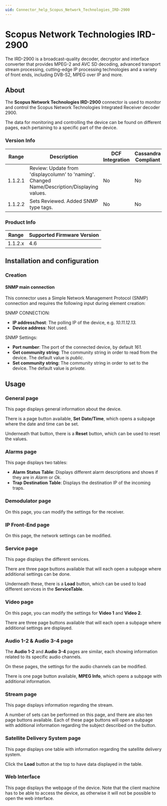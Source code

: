 ```yaml
---
uid: Connector_help_Scopus_Network_Technologies_IRD-2900
---
```


# Scopus Network Technologies IRD-2900

The IRD-2900 is a broadcast-quality decoder, decryptor and interface converter that provides MPEG-2 and AVC SD decoding, advanced transport stream processing, cutting-edge IP processing technologies and a variety of front ends, including DVB-S2, MPEG over IP and more.

## About

The **Scopus Network Technologies IRD-2900** connector is used to monitor and control the Scopus Network Technologies Integrated Receiver decoder 2900.

The data for monitoring and controlling the device can be found on different pages, each pertaining to a specific part of the device.

### Version Info

| Range     | Description                                                                                        | DCF Integration     | Cassandra Compliant     |
|------------------|-----------------------------------------------------------------------------------------------------|---------------------|-------------------------|
| 1.1.2.1          | Review: Update from 'displaycolumn' to 'naming'. Changed Name/Description/Displaying values. | No                  | No                      |
| 1.1.2.2          | Sets Reviewed. Added SNMP type tags.                                                                | No                  | No                      |

### Product Info

| Range | Supported Firmware Version |
|------------------|-----------------------------|
| 1.1.2.x          | 4.6                         |

## Installation and configuration

### Creation

#### SNMP main connection

This connector uses a Simple Network Management Protocol (SNMP) connection and requires the following input during element creation:

SNMP CONNECTION:

- **IP address/host**: The polling IP of the device, e.g. *10.11.12.13.*
- **Device address**: Not used.

SNMP Settings:

- **Port number**: The port of the connected device, by default *161.*
- **Get community string**: The community string in order to read from the device. The default value is *public*.
- **Set community string**: The community string in order to set to the device. The default value is *private.*

## Usage

### General page

This page displays general information about the device.

There is a page button available, **Set** **Date/Time**, which opens a subpage where the date and time can be set.

Underneath that button, there is a **Reset** button, which can be used to reset the values.

### Alarms page

This page displays two tables:

- **Alarm** **Status** **Table**: Displays different alarm descriptions and shows if they are in *Alarm* or *Ok*.
- **Trap** **Destination** **Table**: Displays the destination IP of the incoming traps.

### Demodulator page

On this page, you can modify the settings for the receiver.

### IP Front-End page

On this page, the network settings can be modified.

### Service page

This page displays the different services.

There are three page buttons available that will each open a subpage where additional settings can be done.

Underneath these, there is a **Load** button, which can be used to load different services in the **ServiceTable**.

### Video page

On this page, you can modify the settings for **Video 1** and **Video 2**.

There are three page buttons available that will each open a subpage where additional settings are displayed.

### Audio 1-2 & Audio 3-4 page

The **Audio 1-2** and **Audio 3-4** pages are similar, each showing information related to its specific audio channels.

On these pages, the settings for the audio channels can be modified.

There is one page button available, **MPEG Info**, which opens a subpage with additional information.

### Stream page

This page displays information regarding the stream.

A number of sets can be performed on this page, and there are also ten page buttons available. Each of these page buttons will open a subpage with additional information regarding the subject described on the button.

### Satellite Delivery System page

This page displays one table with information regarding the satellite delivery system.

Click the **Load** button at the top to have data displayed in the table.

### Web Interface

This page displays the webpage of the device. Note that the client machine has to be able to access the device, as otherwise it will not be possible to open the web interface.
